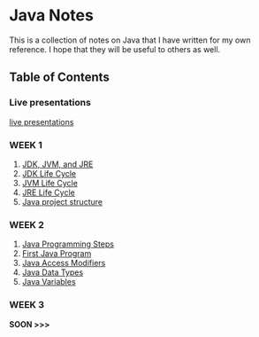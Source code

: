 # **Java Notes**

This is a collection of notes on Java that I have written for my own reference. I hope that they will be useful to
others as well.

## Table of Contents

### Live presentations

[live presentations](Live/Live.pptx)

### WEEK 1

1. [JDK, JVM, and JRE](Week%201/JDK,%20JVM,%20and%20JRE.md)
2. [JDK Life Cycle](Week%201/JDK%20Life%20Cycle.md)
3. [JVM Life Cycle](Week%201/JVM%20Life%20Cycle.md)
4. [JRE Life Cycle](Week%201/JRE%20Life%20Cycle.md)
5. [Java project structure](Week%201/Java%20Project%20Structure.md)

### WEEK 2

1. [Java Programming Steps](Week%202/Java%20Programming%20Steps.md)
2. [First Java Program](Week%202/First%20Java%20Program.md)
3. [Java Access Modifiers](Week%202/Access%20Modifiers.md)
4. [Java Data Types](Week%202/Java%20Data%20Types.md)
5. [Java Variables](Week%202/Java%20Variables.md)

### WEEK 3  

**SOON >>>**
